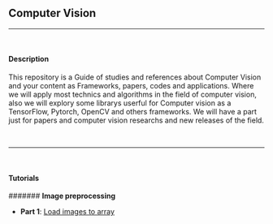 ## Computer Vision 
<hr>
<br>


#### Description

This repository is a Guide of studies and references about Computer Vision and your content as Frameworks, papers, codes and applications. Where we will apply most technics and algorithms in the field of computer vision, also we will explory some librarys userful for Computer vision as a TensorFlow, Pytorch, OpenCV and others frameworks. We will have a part just for papers and computer vision researchs and new releases of the field.


<br>
<hr> 
<br>


#### Tutorials 

####### <b> Image preprocessing </b> 

* **Part 1**: [Load images to array](https://github.com/Felipe-Oliveira11/Detection-COVID19/blob/master/Detecting_Covid_19_Images.ipynb)
